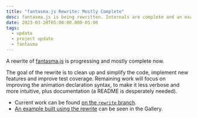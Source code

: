 ```yaml
---
title: "fantasma.js Rewrite: Mostly Complete"
desc: fantasma.js is being rewritten. Internals are complete and an example is available below.
date: 2023-03-20T05:00:00.000-05:00
tags:
  - update
  - project update
  - fantasma
---
```


A rewrite of [fantasma.js](https://github.com/0E9B061F/fantasma.js) is
progressing and mostly complete now.

The goal of the rewrite is to clean up and simplify the code, implement new
features and improve test coverage. Remaining work will focus on improving the
animation declaration syntax, to make it less verbose and more intuitive,
plus documentation (a README is desperately needed).

* Current work can be found [on the `rewrite` branch](https://github.com/0E9B061F/fantasma.js/tree/rewrite).
* [An example built using the rewrite](/gallery/fantasma-example) can be seen in the Gallery.